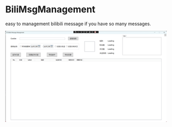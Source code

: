 # BiliMsgManagement

easy to management bilibili message if you have so many messages.

![image](https://github.com/GeofferyGeng/BiliMsgManagement/blob/master/preview.png)

